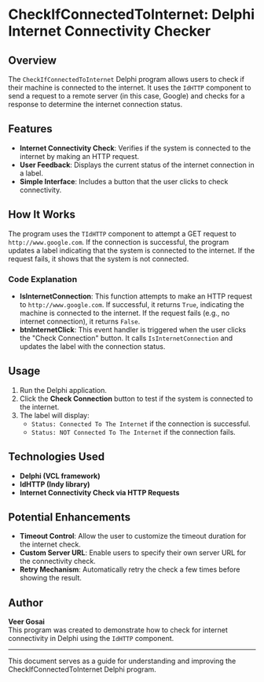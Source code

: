 # CheckIfConnectedToInternet: Delphi Internet Connectivity Checker

## Overview
The `CheckIfConnectedToInternet` Delphi program allows users to check if their machine is connected to the internet. It uses the `IdHTTP` component to send a request to a remote server (in this case, Google) and checks for a response to determine the internet connection status.

## Features
- **Internet Connectivity Check**: Verifies if the system is connected to the internet by making an HTTP request.
- **User Feedback**: Displays the current status of the internet connection in a label.
- **Simple Interface**: Includes a button that the user clicks to check connectivity.

## How It Works
The program uses the `TIdHTTP` component to attempt a GET request to `http://www.google.com`. If the connection is successful, the program updates a label indicating that the system is connected to the internet. If the request fails, it shows that the system is not connected.

### Code Explanation
- **IsInternetConnection**: This function attempts to make an HTTP request to `http://www.google.com`. If successful, it returns `True`, indicating the machine is connected to the internet. If the request fails (e.g., no internet connection), it returns `False`.
- **btnInternetClick**: This event handler is triggered when the user clicks the "Check Connection" button. It calls `IsInternetConnection` and updates the label with the connection status.

## Usage
1. Run the Delphi application.
2. Click the **Check Connection** button to test if the system is connected to the internet.
3. The label will display:
   - `Status: Connected To The Internet` if the connection is successful.
   - `Status: NOT Connected To The Internet` if the connection fails.

## Technologies Used
- **Delphi (VCL framework)**
- **IdHTTP (Indy library)**
- **Internet Connectivity Check via HTTP Requests**

## Potential Enhancements
- **Timeout Control**: Allow the user to customize the timeout duration for the internet check.
- **Custom Server URL**: Enable users to specify their own server URL for the connectivity check.
- **Retry Mechanism**: Automatically retry the check a few times before showing the result.

## Author
**Veer Gosai**  
This program was created to demonstrate how to check for internet connectivity in Delphi using the `IdHTTP` component.

---
This document serves as a guide for understanding and improving the CheckIfConnectedToInternet Delphi program.
